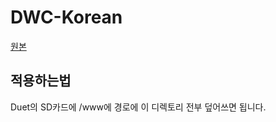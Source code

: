 # DWC-Korean
[원본](https://github.com/Duet3D/DuetWebControl)

적용하는법
---
Duet의 SD카드에 /www에 경로에 이 디렉토리 전부 덮어쓰면 됩니다.